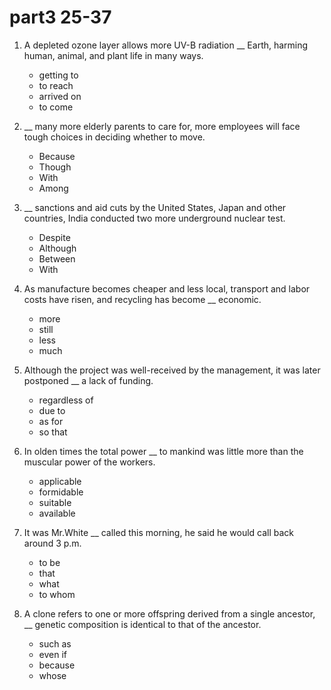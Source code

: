 # part3 25-37

1. A depleted ozone layer allows more UV-B radiation __ Earth, harming human, animal, and plant life in many ways.

    - getting to
    - to reach
    - arrived on
    - to come

1. __ many more elderly parents to care for, more employees will face tough choices in deciding whether to move.

    - Because
    - Though
    - With
    - Among

1. __ sanctions and aid cuts by the United States, Japan and other countries, India conducted two more underground nuclear test.

    - Despite
    - Although
    - Between
    - With

1. As manufacture becomes cheaper and less local, transport and labor costs have risen, and recycling has become __ economic.

    - more
    - still
    - less
    - much

1. Although the project was well-received by the management, it was later postponed __ a lack of funding.

    - regardless of
    - due to
    - as for
    - so that

1. In olden times the total power __ to mankind was little more than the muscular power of the workers.

    - applicable
    - formidable
    - suitable
    - available

1. It was Mr.White __ called this morning, he said he would call back around 3 p.m.

    - to be
    - that
    - what
    - to whom

1. A clone refers to one or more offspring derived from a single ancestor, __ genetic composition is identical to that of the ancestor.

    - such as
    - even if
    - because
    - whose
